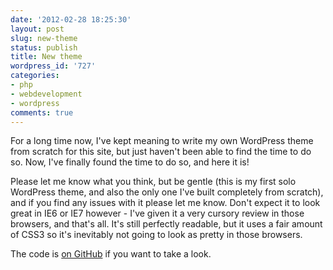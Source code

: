 ```yaml
---
date: '2012-02-28 18:25:30'
layout: post
slug: new-theme
status: publish
title: New theme
wordpress_id: '727'
categories:
- php
- webdevelopment
- wordpress
comments: true
---
```


For a long time now, I've kept meaning to write my own WordPress theme from scratch for this site, but just haven't been able to find the time to do so. Now, I've finally found the time to do so, and here it is!

Please let me know what you think, but be gentle (this is my first solo WordPress theme, and also the only one I've built completely from scratch), and if you find any issues with it please let me know. Don't expect it to look great in IE6 or IE7 however - I've given it a very cursory review in those browsers, and that's all. It's still perfectly readable, but it uses a fair amount of CSS3 so it's inevitably not going to look as pretty in those browsers.

The code is [on GitHub](https://github.com/matthewbdaly/Steel-Age) if you want to take a look.


